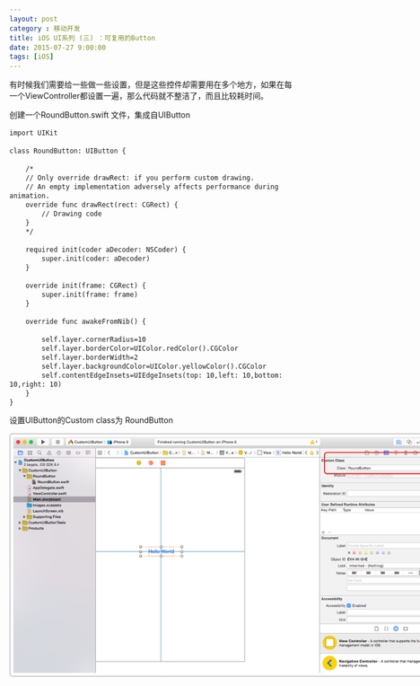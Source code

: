```yaml
---
layout: post
category : 移动开发
title: iOS UI系列 (三) ：可复用的Button 
date: 2015-07-27 9:00:00
tags: [iOS]
---
```

<style>
img {
  max-width: 800px;
  border: solid 2px #ccc;
  padding: 5px;
  border-radius:5px;
}
</style>



有时候我们需要给一些做一些设置，但是这些控件却需要用在多个地方，如果在每一个ViewController都设置一遍，那么代码就不整洁了，而且比较耗时间。

创建一个RoundButton.swift 文件，集成自UIButton



	import UIKit

	class RoundButton: UIButton {

	    /*
	    // Only override drawRect: if you perform custom drawing.
	    // An empty implementation adversely affects performance during animation.
	    override func drawRect(rect: CGRect) {
	        // Drawing code
	    }
	    */
	    
	    required init(coder aDecoder: NSCoder) {
	        super.init(coder: aDecoder)
	    }
	    
	    override init(frame: CGRect) {
	        super.init(frame: frame)
	    }
	    
	    override func awakeFromNib() {
	      
	        self.layer.cornerRadius=10
	        self.layer.borderColor=UIColor.redColor().CGColor
	        self.layer.borderWidth=2
	        self.layer.backgroundColor=UIColor.yellowColor().CGColor
	        self.contentEdgeInsets=UIEdgeInsets(top: 10,left: 10,bottom: 10,right: 10)
	    }
    }
    
    
    
    
  设置UIButton的Custom class为 RoundButton
  
  <img src="/assets/images/ios/UI/3/1.png" />
    






